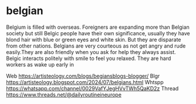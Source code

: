 # belgian
Belgium is filled with overseas. Foreigners are expanding more than Belgian society but still Belgic people have their own significance, usually they have blond hair with blue or green eyes and white skin. But they are disparate from other nations. Belgians are very courteous as not get angry and rude easily.They are also friendly 
 when you ask for help they always assist. Belgic interacts politely with smile to feel you relaxed. 
They are hard workers as wake up early in

Web https://artisteology.com/blogs/begiansblogs-blogger/ 
Blgr https://artisteology.blogspot.com/2024/07/belgians.html 
Whtspp https://whatsapp.com/channel/0029VafYJegHVvTWh5QaKD2z 
Thread https://www.threads.net/@dailyroutineineurope 
